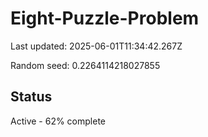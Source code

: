 # Eight-Puzzle-Problem

Last updated: 2025-06-01T11:34:42.267Z

Random seed: 0.2264114218027855

## Status

Active - 62% complete